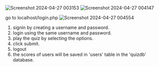 ![Screenshot 2024-04-27 003153](https://github.com/katyayani03/quiz-app-using-php-and-mysql/assets/162354868/2b4c46a7-5a10-4bb1-8247-9770b6a84171)
![Screenshot 2024-04-27 004147](https://github.com/katyayani03/quiz-app-using-php-and-mysql/assets/162354868/5e8d20ed-7e95-41c1-a4e5-04ef2e2109d9)

go to localhost/login.php
![Screenshot 2024-04-27 004554](https://github.com/katyayani03/quiz-app-using-php-and-mysql/assets/162354868/1d9f1d56-b906-4ca6-92e7-7dc5605617ac)

1. signin by creating a username and password.
2. login using the same username and password.
3. play the quiz by selecting the options.
4. click submit.
5. logout
6. the scores of users will be saved in 'users' table in the 'quizdb' database.
